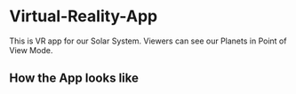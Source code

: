 # Virtual-Reality-App
This is VR app for our Solar System. Viewers can see our Planets in Point of View Mode.

## How the App looks like
![]()

